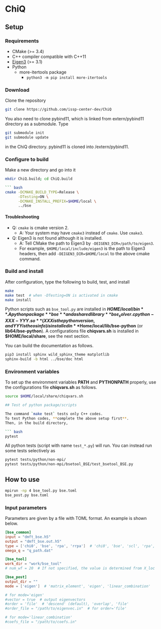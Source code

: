 # ChiQ

## Setup

### Requirements

- CMake (>= 3.4)
- C++ compiler compatible with C++11
- [Eigen3](https://eigen.tuxfamily.org/index.php?title=Main_Page) (>= 3.1)
- Python
  - more-itertools package
    - `python3 -m pip install more-itertools`

### Download

Clone the repository

``` bash
git clone https://github.com/issp-center-dev/ChiQ
```

You also need to clone pybind11, which is linked from extern/pybind11 directory as a submodule. Type

``` bash
git submodule init
git submodule update
```

in the ChiQ directory. pybind11 is cloned into /extern/pybind11.

### Configure to build

Make a new directory and go into it

``` bash
mkdir ChiQ.build; cd ChiQ.build

``` bash
cmake -DCMAKE_BUILD_TYPE=Release \
      -DTesting=ON \
      -DCMAKE_INSTALL_PREFIX=$HOME/local \
      ../bse
```

#### Troubleshooting

- Q: `cmake` is cmake version 2.
  - A: Your system may have `cmake3` instead of `cmake`. Use `cmake3`.
- Q: Eigen3 is not found although it is installed.
  - A: Tell CMake the path to Eigen3 by `-DEIGEN3_DIR=/path/to/eigen3`.
  - For example, `$HOME/local/include/eigen3` is the path to Eigen3 headers, then add `-DEIGEN3_DIR=$HOME/local` to the above cmake command.

### Build and install

After configuration, type the following to build, test, and install

``` bash
make
make test  # when -DTesting=ON is activated in cmake
make install
```

Python scripts such as `bse_tool.py` are installed in **$HOME/local/bin**.
A python package **bse** and a shared library **bse_solver.cpython-XXX-YYY.so** (XXX is the python version, and YYY is the os info) is installed in **$Home/local/lib/bse-python** (or **lib64/bse-python**).
A configurations file **chiqvars.sh** is installed in **$HOME/local/share**, see the next section.

You can build the documentation as follows.

``` bash
pip3 install sphinx wild_sphinx_theme matplotlib
sphinx-build -b html ../bse/doc html
```

### Environment variables

To set up the environment variables **PATH** and **PYTHONPATH** properly, use the configurations file **chiqvars.sh** as follows.

``` bash
source $HOME/local/share/chiqvars.sh

## Test of python package/scripts

The command `make test` tests only C++ codes.
To test Python codes, **complete the above setup first**.
Then, in the build directory,

``` bash
pytest
```

All python tests (script with name `test_*.py`) will run.
You can instead run some tests selectively as

``` bash
pytest tests/python/non-mpi/
pytest tests/python/non-mpi/bsetool_BSE/test_bsetool_BSE.py
```

## How to use

``` bash
mpirun -np 4 bse_tool.py bse.toml
bse_post.py bse.toml
```

### Input parameters

Parameters are given by a file with TOML format.
An example is shown below.

``` toml
[bse_common]
input = "dmft_bse.h5"
output = "dmft_bse.out.h5"
type = ['chi0', 'bse', 'rpa', 'rrpa']  # 'chi0', 'bse', 'scl', 'rpa', 'rrpa'
omega_q = "q_path.dat"

[bse_tool]
work_dir = "work/bse_tool"
# num_wf = 20  # If not specified, the value is determined from X_loc

[bse_post]
output_dir = ""
mode = ['eigen']  # 'matrix_element', 'eigen', 'linear_combination'

# for mode='eigen'
#vector = true  # output eigenvectors
#order = 'file'  # 'descend' (default), 'overlap', 'file'
#order_file = "/path/to/eigenvec.in"  # for order='file'

# for mode='linear_combination'
#coefs_file = "/path/to/coefs.in"
```
